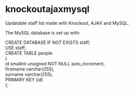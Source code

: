 # knockoutajaxmysql
Updatable staff list made with Knockout, AJAX and MySQL.

The MySQL database is set up with:
  
CREATE DATABASE IF NOT EXISTS staff;  
USE staff;  
CREATE TABLE people  
(  
id smallint unsigned NOT NULL auto_increment,  
firstname varchar(255),  
surname varchar(255),  
PRIMARY KEY (id)  
);
